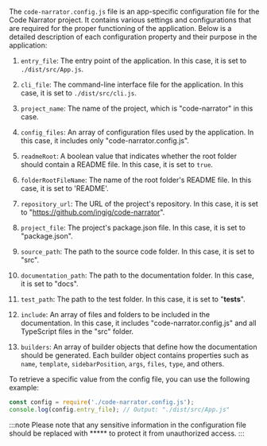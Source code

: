 The `code-narrator.config.js` file is an app-specific configuration file for the Code Narrator project. It contains various settings and configurations that are required for the proper functioning of the application. Below is a detailed description of each configuration property and their purpose in the application:

1. `entry_file`: The entry point of the application. In this case, it is set to `./dist/src/App.js`.

2. `cli_file`: The command-line interface file for the application. In this case, it is set to `./dist/src/cli.js`.

3. `project_name`: The name of the project, which is "code-narrator" in this case.

4. `config_files`: An array of configuration files used by the application. In this case, it includes only "code-narrator.config.js".

5. `readmeRoot`: A boolean value that indicates whether the root folder should contain a README file. In this case, it is set to `true`.

6. `folderRootFileName`: The name of the root folder's README file. In this case, it is set to 'README'.

7. `repository_url`: The URL of the project's repository. In this case, it is set to "https://github.com/ingig/code-narrator".

8. `project_file`: The project's package.json file. In this case, it is set to "package.json".

9. `source_path`: The path to the source code folder. In this case, it is set to "src".

10. `documentation_path`: The path to the documentation folder. In this case, it is set to "docs".

11. `test_path`: The path to the test folder. In this case, it is set to "__tests__".

12. `include`: An array of files and folders to be included in the documentation. In this case, it includes "code-narrator.config.js" and all TypeScript files in the "src" folder.

13. `builders`: An array of builder objects that define how the documentation should be generated. Each builder object contains properties such as `name`, `template`, `sidebarPosition`, `args`, `files`, `type`, and others.

To retrieve a specific value from the config file, you can use the following example:

```javascript
const config = require('./code-narrator.config.js');
console.log(config.entry_file); // Output: "./dist/src/App.js"
```

:::note
Please note that any sensitive information in the configuration file should be replaced with ***** to protect it from unauthorized access.
:::
